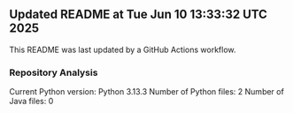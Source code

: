 ## Updated README at Tue Jun 10 13:33:32 UTC 2025

This README was last updated by a GitHub Actions workflow.

### Repository Analysis
Current Python version: Python 3.13.3
Number of Python files: 2
Number of Java files: 0
